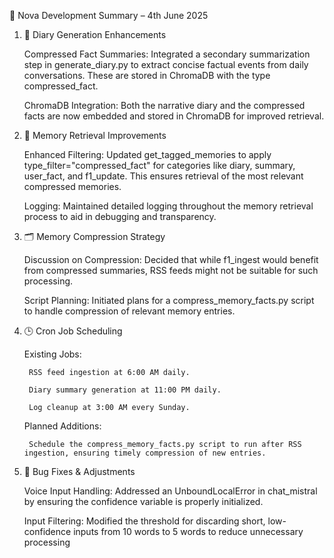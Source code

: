 🧠 Nova Development Summary – 4th June 2025
1. 📝 Diary Generation Enhancements

    Compressed Fact Summaries: Integrated a secondary summarization step in generate_diary.py to extract concise factual events from daily conversations. These are stored in ChromaDB with the type compressed_fact.

    ChromaDB Integration: Both the narrative diary and the compressed facts are now embedded and stored in ChromaDB for improved retrieval.

2. 🧠 Memory Retrieval Improvements

    Enhanced Filtering: Updated get_tagged_memories to apply type_filter="compressed_fact" for categories like diary, summary, user_fact, and f1_update. This ensures retrieval of the most relevant compressed memories.

    Logging: Maintained detailed logging throughout the memory retrieval process to aid in debugging and transparency.

3. 🗂️ Memory Compression Strategy

    Discussion on Compression: Decided that while f1_ingest would benefit from compressed summaries, RSS feeds might not be suitable for such processing.

    Script Planning: Initiated plans for a compress_memory_facts.py script to handle compression of relevant memory entries.

4. 🕒 Cron Job Scheduling

    Existing Jobs:

        RSS feed ingestion at 6:00 AM daily.

        Diary summary generation at 11:00 PM daily.

        Log cleanup at 3:00 AM every Sunday.

    Planned Additions:

        Schedule the compress_memory_facts.py script to run after RSS ingestion, ensuring timely compression of new entries.

5. 🐞 Bug Fixes & Adjustments

    Voice Input Handling: Addressed an UnboundLocalError in chat_mistral by ensuring the confidence variable is properly initialized.

    Input Filtering: Modified the threshold for discarding short, low-confidence inputs from 10 words to 5 words to reduce unnecessary processing
